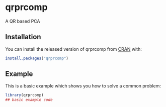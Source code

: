 
# qrprcomp

<!-- badges: start -->
<!-- badges: end -->

A QR based PCA

## Installation

You can install the released version of qrprcomp from [CRAN](https://CRAN.R-project.org) with:

``` r
install.packages("qrprcomp")
```

## Example

This is a basic example which shows you how to solve a common problem:

``` r
library(qrprcomp)
## basic example code
```

